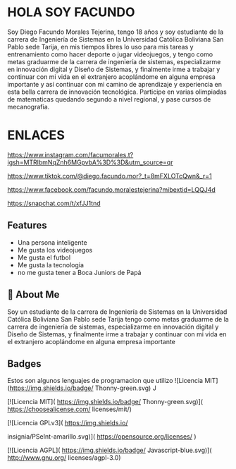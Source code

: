 
# HOLA SOY FACUNDO

Soy Diego Facundo Morales Tejerina, tengo 18 años y soy estudiante de la carrera de
Ingeniería de Sistemas en la Universidad Católica Boliviana San Pablo sede Tarija, en
mis tiempos libres lo uso para mis tareas y entrenamiento como hacer deporte o
jugar videojuegos, y tengo como metas graduarme de la carrera de ingeniería de
sistemas, especializarme en innovación digital y Diseño de Sistemas, y finalmente
irme a trabajar y continuar con mi vida en el extranjero acoplándome en alguna
empresa importante y así continuar con mi camino de aprendizaje y experiencia en
esta bella carrera de innovación tecnológica. Participe en varias olimpiadas de matematicas quedando segundo a nivel regional, y pase cursos de mecanografia.


# ENLACES
https://www.instagram.com/facumorales.t?igsh=MTRlbmNqZnh6MGpvbA%3D%3D&utm_source=qr

https://www.tiktok.com/@diego.facundo.mor?_t=8mFXLOTcQwn&_r=1

https://www.facebook.com/facundo.moralestejerina?mibextid=LQQJ4d

https://snapchat.com/t/xfJJ1tnd



## Features

- Una persona inteligente
- Me gusta los videojuegos
- Me gusta el futbol
- Me gusta la tecnologia
- no me gusta tener a Boca Juniors de Papá


## 🚀 About Me
Soy un estudiante de la carrera de Ingeniería de Sistemas en la Universidad Católica Boliviana San Pablo sede Tarija
tengo como metas graduarme de la carrera de ingeniería de sistemas, especializarme en innovación digital y Diseño de Sistemas, y finalmente irme a trabajar y continuar con mi vida en el extranjero acoplándome en alguna empresa importante


## Badges
Estos son algunos lenguajes de programacion que utilizo ![Licencia MIT](https://img.shields.io/badge/ Thonny-green.svg) J

[![Licencia MIT]( https://img.shields.io/badge/ Thonny-green.svg)]( https://choosealicense.com/ licenses/mit/)

[![Licencia GPLv3]( https://img.shields.io/

insignia/PSeInt-amarillo.svg)]( https://opensource.org/licenses/ )

[![Licencia AGPL]( https://img.shields.io/badge/ Javascript-blue.svg)]( http://www.gnu.org/ licenses/agpl-3.0)
